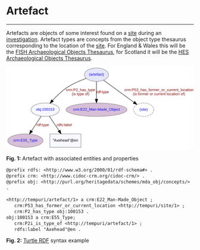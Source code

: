 # Artefact
***

Artefacts are objects of some interest found on a [site](ld4he-site.md) during an [investigation](ld4he-investigation.md). Artefact types are concepts from the object type thesaurus corresponding to the location of the [site](ld4he-site.md). For England & Wales this will be the [FISH Archaeological Objects Thesaurus](http://purl.org/heritagedata/schemes/mda_obj), for Scotland it will be the [HES Archaeological Objects Thesaurus](http://purl.org/heritagedata/schemes/2).
 
![artefact](img/ld4he-artefact.svg)

**Fig. 1:** Artefact with associated entities and properties

```turtle
@prefix rdfs: <http://www.w3.org/2000/01/rdf-schema#> .
@prefix crm: <http://www.cidoc-crm.org/cidoc-crm/> .
@prefix obj: <http://purl.org/heritagedata/schemes/mda_obj/concepts/> .

<http://tempuri/artefact/1> a crm:E22_Man-Made_Object ;
   crm:P53_has_former_or_current_location <http://tempuri/site/1> ;
   crm:P2_has_type obj:100153 . 
obj:100153 a crm:E55_Type;
   crm:P2i_is_type_of <http://tempuri/artefact/1> ;
   rdfs:label "Axehead"@en .
```
**Fig. 2:** [Turtle RDF](https://www.w3.org/TR/turtle/) syntax example